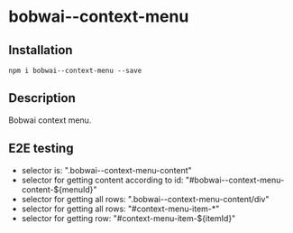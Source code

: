# bobwai--context-menu

## Installation

    npm i bobwai--context-menu --save

## Description

Bobwai context menu.


## E2E testing

- selector is: ".bobwai--context-menu-content"
- selector for getting content according to id: "#bobwai--context-menu-content-${menuId}"
- selector for getting all rows: ".bobwai--context-menu-content/div"
- selector for getting all rows: "#context-menu-item-*"
- selector for getting row: "#context-menu-item-${itemId}"